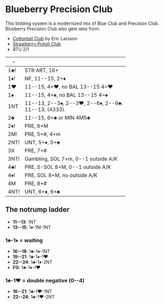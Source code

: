 # Blueberry Precision Club

This bidding system is a modernized mix of Blue Club and Precision Club.
Blueberry Precision Club also gets idea from:

- [Cottontail Club](https://github.com/Egroegw/Kaninklover) by Eric Larsson
- [Strawberry Polish Club](WJ.md)
- BTU 2/1

|  -   |   |
|------|---|
| 1♣!  | STR ART, 16+
| 1♦!  | NF, 11--15, 2+♦
| 1♥   | 11--15, 4+♥, no BAL 13--15 4=♥
| 1♠   | 11--15, 4+♠, no BAL 13--15 4=♠
| 1NT  | <div>11--13, 2--3♠, 2--3♥, 2--6♦, 2--6♣.</div><div>11--13, (4333).</div>
| 2♣   | 11--15, 6+♣ or MIN 4M5♣
| 2♦!  | PRE, 6+M
| 2M!  | PRE, 5=#, 4+m
| 2NT! | UNT, 5+♦, 5+♣
| 3X   | PRE, 7+#
| 3NT! | Gambling, SOL 7+m, 0--1 outside A/K
| 4♣!  | PRE, S-SOL 8+M, 0--1 outside A/K
| 4♦!  | PRE, SOL 8+M, no outside A/K
| 4M   | PRE, 8+#
| 4NT! | UNT, 6+♦, 6+♣

## The notrump ladder

- **11--13**: 1NT
- **13--15**: 1♦-1M-1NT

### 1♣-1♦ = waiting

- **16--18**: 1♣-1♦-1NT
- **19--21**: 1♣-1♦-1♥
- **22--24**: 1♣-1♦-2NT
- **FG**: 1♣-1♦-1♥

### 1♣-1♥ = double negative (0--4)

- **16--21**: 1♣-1♥-1NT
- **22--24**: 1♣-1♥-2NT
